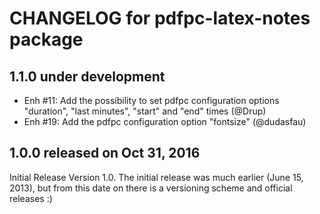 CHANGELOG for pdfpc-latex-notes package
=======================================

1.1.0 under development
-----------------------

- Enh #11: Add the possibility to set pdfpc configuration options "duration", "last minutes", "start" and "end" times (@Drup)
- Enh #19: Add the pdfpc configuration option "fontsize" (@dudasfau)

1.0.0 released on Oct 31, 2016
------------------------------

Initial Release Version 1.0. The initial release was much earlier (June 15, 2013),
but from this date on there is a versioning scheme and official releases :)
